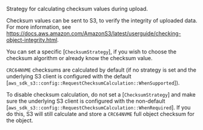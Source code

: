 Strategy for calculating checksum values during upload.

Checksum values can be sent to S3, to verify the integrity of uploaded data.
For more information, see <https://docs.aws.amazon.com/AmazonS3/latest/userguide/checking-object-integrity.html>.

You can set a specific [`ChecksumStrategy`], if you wish to choose the
checksum algorithm or already know the checksum value.

`CRC64NVME` checksums are calculated by default (if no strategy is set and the underlying
S3 client is configured with the default [`aws_sdk_s3::config::RequestChecksumCalculation::WhenSupported`]).

To disable checksum calculation, do not set a [`ChecksumStrategy`] and make sure the underlying S3 client is
configured with the non-default [`aws_sdk_s3::config::RequestChecksumCalculation::WhenRequired`].
If you do this, S3 will still calculate and store a `CRC64NVME` full object checksum for the object.
